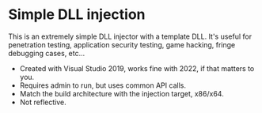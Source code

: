 # Simple DLL injection
This is an extremely simple DLL injector with a template DLL. It's useful for penetration testing, application security testing, game hacking, fringe debugging cases, etc...

* Created with Visual Studio 2019, works fine with 2022, if that matters to you. 
* Requires admin to run, but uses common API calls. 
* Match the build architecture with the injection target, x86/x64.
* Not reflective.
